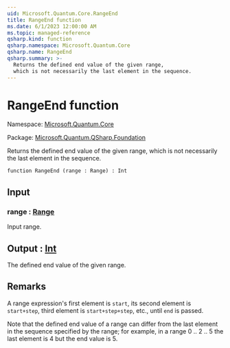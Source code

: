 ```yaml
---
uid: Microsoft.Quantum.Core.RangeEnd
title: RangeEnd function
ms.date: 6/1/2023 12:00:00 AM
ms.topic: managed-reference
qsharp.kind: function
qsharp.namespace: Microsoft.Quantum.Core
qsharp.name: RangeEnd
qsharp.summary: >-
  Returns the defined end value of the given range,
  which is not necessarily the last element in the sequence.
---
```


# RangeEnd function

Namespace: [Microsoft.Quantum.Core](xref:Microsoft.Quantum.Core)

Package: [Microsoft.Quantum.QSharp.Foundation](https://nuget.org/packages/Microsoft.Quantum.QSharp.Foundation)


Returns the defined end value of the given range,which is not necessarily the last element in the sequence.

```qsharp
function RangeEnd (range : Range) : Int
```


## Input

### range : [Range](xref:microsoft.quantum.qsharp.valueliterals#range-literals)

Input range.



## Output : [Int](xref:microsoft.quantum.qsharp.valueliterals#int-literals)

The defined end value of the given range.

## Remarks

A range expression's first element is `start`,its second element is `start+step`, third element is `start+step+step`, etc.,until `end` is passed.Note that the defined end value of a range can differ from the last element in the sequence specified by the range;for example, in a range 0 .. 2 .. 5 the last element is 4 but the end value is 5.